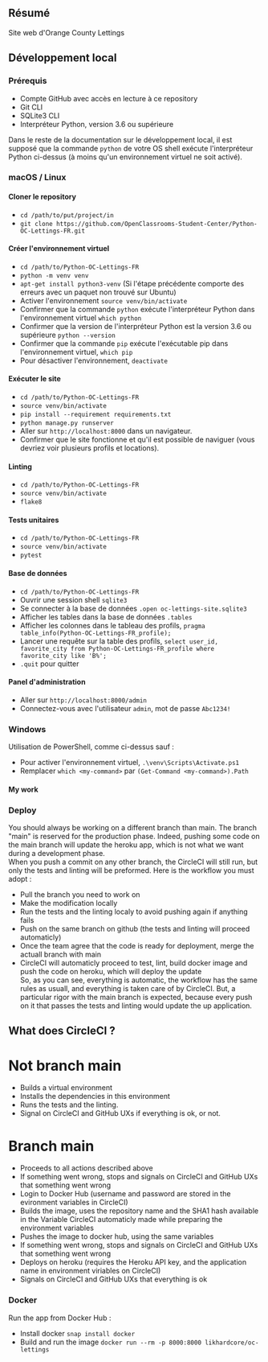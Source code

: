 ## Résumé

Site web d'Orange County Lettings

## Développement local

### Prérequis

- Compte GitHub avec accès en lecture à ce repository
- Git CLI
- SQLite3 CLI
- Interpréteur Python, version 3.6 ou supérieure

Dans le reste de la documentation sur le développement local, il est supposé que la commande `python` de votre OS shell exécute l'interpréteur Python ci-dessus (à moins qu'un environnement virtuel ne soit activé).

### macOS / Linux

#### Cloner le repository

- `cd /path/to/put/project/in`
- `git clone https://github.com/OpenClassrooms-Student-Center/Python-OC-Lettings-FR.git`

#### Créer l'environnement virtuel

- `cd /path/to/Python-OC-Lettings-FR`
- `python -m venv venv`
- `apt-get install python3-venv` (Si l'étape précédente comporte des erreurs avec un paquet non trouvé sur Ubuntu)
- Activer l'environnement `source venv/bin/activate`
- Confirmer que la commande `python` exécute l'interpréteur Python dans l'environnement virtuel
`which python`
- Confirmer que la version de l'interpréteur Python est la version 3.6 ou supérieure `python --version`
- Confirmer que la commande `pip` exécute l'exécutable pip dans l'environnement virtuel, `which pip`
- Pour désactiver l'environnement, `deactivate`

#### Exécuter le site

- `cd /path/to/Python-OC-Lettings-FR`
- `source venv/bin/activate`
- `pip install --requirement requirements.txt`
- `python manage.py runserver`
- Aller sur `http://localhost:8000` dans un navigateur.
- Confirmer que le site fonctionne et qu'il est possible de naviguer (vous devriez voir plusieurs profils et locations).

#### Linting

- `cd /path/to/Python-OC-Lettings-FR`
- `source venv/bin/activate`
- `flake8`

#### Tests unitaires

- `cd /path/to/Python-OC-Lettings-FR`
- `source venv/bin/activate`
- `pytest`

#### Base de données

- `cd /path/to/Python-OC-Lettings-FR`
- Ouvrir une session shell `sqlite3`
- Se connecter à la base de données `.open oc-lettings-site.sqlite3`
- Afficher les tables dans la base de données `.tables`
- Afficher les colonnes dans le tableau des profils, `pragma table_info(Python-OC-Lettings-FR_profile);`
- Lancer une requête sur la table des profils, `select user_id, favorite_city from
  Python-OC-Lettings-FR_profile where favorite_city like 'B%';`
- `.quit` pour quitter

#### Panel d'administration

- Aller sur `http://localhost:8000/admin`
- Connectez-vous avec l'utilisateur `admin`, mot de passe `Abc1234!`

### Windows

Utilisation de PowerShell, comme ci-dessus sauf :

- Pour activer l'environnement virtuel, `.\venv\Scripts\Activate.ps1` 
- Remplacer `which <my-command>` par `(Get-Command <my-command>).Path`


#### My work

### Deploy
You should always be working on a different branch than main. The branch "main" is reserved for the production phase. Indeed, pushing some code on the main branch will update the heroku app, which is not what we want during a development phase.<br>
When you push a commit on any other branch, the CircleCI will still run, but only the tests and linting will be preformed. Here is the workflow you must adopt :
- Pull the branch you need to work on
- Make the modification locally
- Run the tests and the linting localy to avoid pushing again if anything fails
- Push on the same branch on github (the tests and linting will proceed automaticly)
- Once the team agree that the code is ready for deployment, merge the actuall branch with main
- CircleCI will automaticly proceed to test, lint, build docker image and push the code on heroku, which will deploy the update<br>
So, as you can see, everything is automatic, the workflow has the same rules as usuall, and everything is taken care of by CircleCI. But, a particular rigor with the main branch is expected, because every push on it that passes the tests and linting would update the up application.

## What does CircleCI ?
# Not branch main
- Builds a virtual environment
- Installs the dependencies in this environment
- Runs the tests and the linting.
- Signal on CircleCI and GitHub UXs if everything is ok, or not.
# Branch main
- Proceeds to all actions described above
- If something went wrong, stops and signals on CircleCI and GitHub UXs that something went wrong
- Login to Docker Hub (username and password are stored in the evironment variables in CircleCI)
- Builds the image, uses the repository name and the SHA1 hash available in the Variable CircleCI automaticly made while preparing the environment variables
- Pushes the image to docker hub, using the same variables
- If something went wrong, stops and signals on CircleCI and GitHub UXs that something went wrong
- Deploys on heroku (requires the Heroku API key, and the application name in environment viriables on CircleCI)
- Signals on CircleCI and GitHub UXs that everything is ok

### Docker
Run the app from Docker Hub :
- Install docker `snap install docker`
- Build and run the image `docker run --rm -p 8000:8000 likhardcore/oc-lettings`